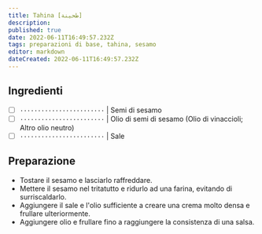 ```yaml
---
title: Tahina [طحينة‎]
description: 
published: true
date: 2022-06-11T16:49:57.232Z
tags: preparazioni di base, tahina, sesamo
editor: markdown
dateCreated: 2022-06-11T16:49:57.232Z
---
```


## Ingredienti

* [ ] `························` | Semi di sesamo
* [ ] `························` | Olio di semi di sesamo (Olio di vinaccioli; Altro olio neutro)
* [ ] `························` | Sale

## Preparazione

* Tostare il sesamo e lasciarlo raffreddare.
* Mettere il sesamo nel tritatutto e ridurlo ad una farina, evitando di surriscaldarlo.
* Aggiungere il sale e l'olio sufficiente a creare una crema molto densa e frullare ulteriormente.
* Aggiungere olio e frullare fino a raggiungere la consistenza di una salsa.